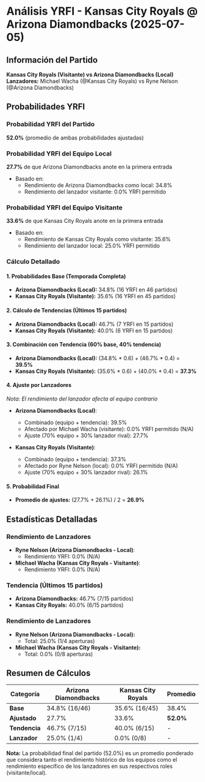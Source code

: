 # Análisis YRFI - Kansas City Royals @ Arizona Diamondbacks (2025-07-05)

## Información del Partido
**Kansas City Royals (Visitante) vs Arizona Diamondbacks (Local)**  
**Lanzadores:** Michael Wacha (@Kansas City Royals) vs Ryne Nelson (@Arizona Diamondbacks)

## Probabilidades YRFI

### Probabilidad YRFI del Partido
**52.0%** (promedio de ambas probabilidades ajustadas)

### Probabilidad YRFI del Equipo Local
**27.7%** de que Arizona Diamondbacks anote en la primera entrada
- Basado en:
  - Rendimiento de Arizona Diamondbacks como local: 34.8%
  - Rendimiento del lanzador visitante: 0.0% YRFI permitido

### Probabilidad YRFI del Equipo Visitante
**33.6%** de que Kansas City Royals anote en la primera entrada
- Basado en:
  - Rendimiento de Kansas City Royals como visitante: 35.6%
  - Rendimiento del lanzador local: 25.0% YRFI permitido

### Cálculo Detallado

#### 1. Probabilidades Base (Temporada Completa)
- **Arizona Diamondbacks (Local):** 34.8% (16 YRFI en 46 partidos)
- **Kansas City Royals (Visitante):** 35.6% (16 YRFI en 45 partidos)

#### 2. Cálculo de Tendencias (Últimos 15 partidos)
- **Arizona Diamondbacks (Local):** 46.7% (7 YRFI en 15 partidos)
- **Kansas City Royals (Visitante):** 40.0% (6 YRFI en 15 partidos)

#### 3. Combinación con Tendencia (60% base, 40% tendencia)
- **Arizona Diamondbacks (Local):** (34.8% * 0.6) + (46.7% * 0.4) = **39.5%**
- **Kansas City Royals (Visitante):** (35.6% * 0.6) + (40.0% * 0.4) = **37.3%**

#### 4. Ajuste por Lanzadores
*Nota: El rendimiento del lanzador afecta al equipo contrario*

- **Arizona Diamondbacks (Local)**:
  - Combinado (equipo + tendencia): 39.5%
  - Afectado por Michael Wacha (visitante): 0.0% YRFI permitido (N/A)
  - Ajuste (70% equipo + 30% lanzador rival): 27.7%

- **Kansas City Royals (Visitante)**:
  - Combinado (equipo + tendencia): 37.3%
  - Afectado por Ryne Nelson (local): 0.0% YRFI permitido (N/A)
  - Ajuste (70% equipo + 30% lanzador rival): 26.1%

#### 5. Probabilidad Final
- **Promedio de ajustes:** (27.7% + 26.1%) / 2 = **26.9%**

## Estadísticas Detalladas


### Rendimiento de Lanzadores
- **Ryne Nelson (Arizona Diamondbacks - Local)**:
  - Rendimiento YRFI: 0.0% (N/A)
- **Michael Wacha (Kansas City Royals - Visitante)**:
  - Rendimiento YRFI: 0.0% (N/A)
### Tendencia (Últimos 15 partidos)
- **Arizona Diamondbacks:** 46.7% (7/15 partidos)
- **Kansas City Royals:** 40.0% (6/15 partidos)

### Rendimiento de Lanzadores
- **Ryne Nelson (Arizona Diamondbacks - Local):**
  - Total: 25.0% (1/4 aperturas)
- **Michael Wacha (Kansas City Royals - Visitante):**
  - Total: 0.0% (0/8 aperturas)

## Resumen de Cálculos
| Categoría | Arizona Diamondbacks | Kansas City Royals   | Promedio |
|-----------|----------------------|----------------------|----------|
| **Base** | 34.8% (16/46) | 35.6% (16/45) | 38.4% |
| **Ajustado** | 27.7% | 33.6% | **52.0%** |
| **Tendencia** | 46.7% (7/15) | 40.0% (6/15) | - |
| **Lanzador** | 25.0% (1/4) | 0.0% (0/8) | - |

**Nota:** La probabilidad final del partido (52.0%) es un promedio ponderado que considera tanto el rendimiento histórico de los equipos como el rendimiento específico de los lanzadores en sus respectivos roles (visitante/local).